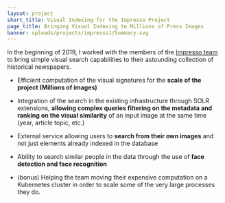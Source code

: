 ```yaml
---
layout: project
short_title: Visual Indexing for the Impresso Project
page_title: Bringing Visual Indexing to Millions of Press Images
banner: uploads/projects/impresso1/Summary.svg
---
```


In the beginning of 2019, I worked with the members of the [Impresso team](https://impresso-project.ch/) to bring simple visual search capabilities to their astounding collection of historical newspapers.

- Efficient computation of the visual signatures for the **scale of the project (Millions of images)**
- Integration of the search in the existing infrastructure through SOLR extensions, **allowing complex queries filtering on the metadata and ranking on the visual similarity** of an input image at the same time (year, article topic, etc.)
- External service allowing users to **search from their own images** and not just elements already indexed in the database
- Ability to search similar people in the data through the use of **face detection and face recognition**

- (bonus) Helping the team moving their expensive computation on a Kubernetes cluster in order to scale some of the very large processes they do. 